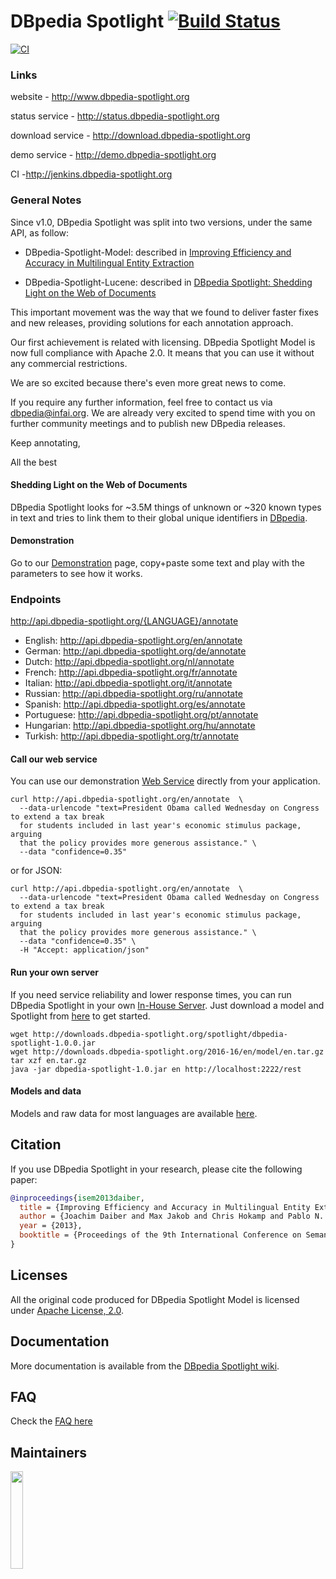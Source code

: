 # DBpedia Spotlight [![Build Status](https://travis-ci.org/dbpedia-spotlight/dbpedia-spotlight-model.svg?branch=master)](https://travis-ci.org/dbpedia-spotlight/dbpedia-spotlight-model)

[![CI](https://github.com/ragnarok85/dbpedia-spotlight-model/actions/workflows/main.yml/badge.svg)](https://github.com/ragnarok85/dbpedia-spotlight-model/actions/workflows/main.yml)


### Links

website - http://www.dbpedia-spotlight.org

status service	- http://status.dbpedia-spotlight.org

download service - http://download.dbpedia-spotlight.org

demo service - http://demo.dbpedia-spotlight.org

CI -http://jenkins.dbpedia-spotlight.org


### General Notes

Since v1.0, DBpedia Spotlight was split into two versions, under the same API,  as follow:

  - DBpedia-Spotlight-Model: described in [Improving Efficiency and Accuracy in Multilingual Entity Extraction](http://jodaiber.de/doc/entity.pdf)

  - DBpedia-Spotlight-Lucene: described in [DBpedia Spotlight: Shedding Light on the Web of Documents](http://www.dbpedia-spotlight.org/docs/spotlight.pdf)

This important movement was the way that we found to deliver faster fixes and new releases, providing solutions for each annotation approach.

Our first achievement is related with licensing. DBpedia Spotlight Model is now full compliance with Apache 2.0. It means that you can use it without any commercial restrictions.

We are so excited because there's even more great news to come.

If you require any further information, feel free to contact us via dbpedia@infai.org. We are already very excited to spend time with you on further community meetings and to publish new DBpedia releases.

Keep annotating,

All the best


#### Shedding Light on the Web of Documents

DBpedia Spotlight looks for ~3.5M things of unknown or ~320 known types in text and tries to link them to their global unique identifiers in [DBpedia](http://dbpedia.org).

#### Demonstration

Go to our [Demonstration](http://dbpedia-spotlight.github.io/demo/) page, copy+paste some text and play with the parameters to see how it works.


### Endpoints

http://api.dbpedia-spotlight.org/{LANGUAGE}/annotate

  - English: http://api.dbpedia-spotlight.org/en/annotate
  - German: http://api.dbpedia-spotlight.org/de/annotate
  - Dutch: http://api.dbpedia-spotlight.org/nl/annotate
  - French: http://api.dbpedia-spotlight.org/fr/annotate
  - Italian: http://api.dbpedia-spotlight.org/it/annotate
  - Russian: http://api.dbpedia-spotlight.org/ru/annotate
  - Spanish: http://api.dbpedia-spotlight.org/es/annotate
  - Portuguese: http://api.dbpedia-spotlight.org/pt/annotate
  - Hungarian: http://api.dbpedia-spotlight.org/hu/annotate
  - Turkish:  http://api.dbpedia-spotlight.org/tr/annotate


#### Call our web service

You can use our demonstration [Web Service](http://github.com/dbpedia-spotlight/dbpedia-spotlight/wiki/Web-service) directly from your application.

    curl http://api.dbpedia-spotlight.org/en/annotate  \
      --data-urlencode "text=President Obama called Wednesday on Congress to extend a tax break
      for students included in last year's economic stimulus package, arguing
      that the policy provides more generous assistance." \
      --data "confidence=0.35"

or for JSON:

    curl http://api.dbpedia-spotlight.org/en/annotate  \
      --data-urlencode "text=President Obama called Wednesday on Congress to extend a tax break
      for students included in last year's economic stimulus package, arguing
      that the policy provides more generous assistance." \
      --data "confidence=0.35" \
      -H "Accept: application/json"

#### Run your own server

If you need service reliability and lower response times, you can run DBpedia Spotlight in your own [In-House Server](https://github.com/dbpedia-spotlight/dbpedia-spotlight/wiki/Installation). Just download a model and Spotlight from [here](http://downloads.dbpedia-spotlight.org) to get started.

    wget http://downloads.dbpedia-spotlight.org/spotlight/dbpedia-spotlight-1.0.0.jar
    wget http://downloads.dbpedia-spotlight.org/2016-16/en/model/en.tar.gz
    tar xzf en.tar.gz
    java -jar dbpedia-spotlight-1.0.jar en http://localhost:2222/rest

#### Models and data

Models and raw data for most languages are available [here](http://downloads.dbpedia-spotlight.org).

## Citation

If you use DBpedia Spotlight in your research, please cite the following paper:

```bibtex
@inproceedings{isem2013daiber,
  title = {Improving Efficiency and Accuracy in Multilingual Entity Extraction},
  author = {Joachim Daiber and Max Jakob and Chris Hokamp and Pablo N. Mendes},
  year = {2013},
  booktitle = {Proceedings of the 9th International Conference on Semantic Systems (I-Semantics)}
}
```


## Licenses

All the original code produced for DBpedia Spotlight Model is licensed under  [Apache License, 2.0](http://www.apache.org/licenses/LICENSE-2.0.html).

## Documentation

More documentation is available from the [DBpedia Spotlight wiki](https://github.com/dbpedia-spotlight/dbpedia-spotlight/wiki).

## FAQ

Check the [FAQ here](https://github.com/dbpedia-spotlight/dbpedia-spotlight/wiki/faq)


## Maintainers

<a href="http://infai.org"><img src="https://infai.org/wp-content/uploads/2017/08/InfAI-Logo.png" align="left" height="20%" width="20%" ></a>
